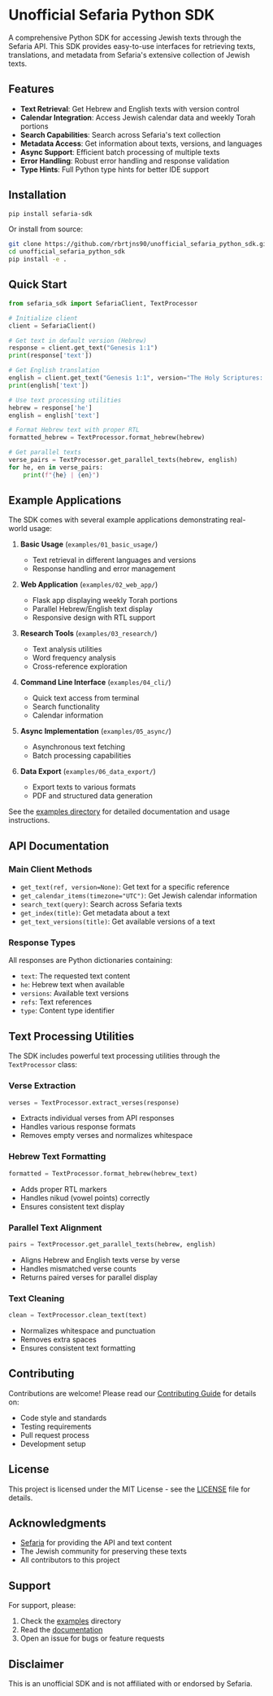 # Unofficial Sefaria Python SDK

A comprehensive Python SDK for accessing Jewish texts through the Sefaria API. This SDK provides easy-to-use interfaces for retrieving texts, translations, and metadata from Sefaria's extensive collection of Jewish texts.

## Features

- **Text Retrieval**: Get Hebrew and English texts with version control
- **Calendar Integration**: Access Jewish calendar data and weekly Torah portions
- **Search Capabilities**: Search across Sefaria's text collection
- **Metadata Access**: Get information about texts, versions, and languages
- **Async Support**: Efficient batch processing of multiple texts
- **Error Handling**: Robust error handling and response validation
- **Type Hints**: Full Python type hints for better IDE support

## Installation

```bash
pip install sefaria-sdk
```

Or install from source:
```bash
git clone https://github.com/rbrtjns90/unofficial_sefaria_python_sdk.git
cd unofficial_sefaria_python_sdk
pip install -e .
```

## Quick Start

```python
from sefaria_sdk import SefariaClient, TextProcessor

# Initialize client
client = SefariaClient()

# Get text in default version (Hebrew)
response = client.get_text("Genesis 1:1")
print(response['text'])

# Get English translation
english = client.get_text("Genesis 1:1", version="The Holy Scriptures: A New Translation (JPS 1917)")
print(english['text'])

# Use text processing utilities
hebrew = response['he']
english = english['text']

# Format Hebrew text with proper RTL
formatted_hebrew = TextProcessor.format_hebrew(hebrew)

# Get parallel texts
verse_pairs = TextProcessor.get_parallel_texts(hebrew, english)
for he, en in verse_pairs:
    print(f"{he} | {en}")
```

## Example Applications

The SDK comes with several example applications demonstrating real-world usage:

1. **Basic Usage** (`examples/01_basic_usage/`)
   - Text retrieval in different languages and versions
   - Response handling and error management

2. **Web Application** (`examples/02_web_app/`)
   - Flask app displaying weekly Torah portions
   - Parallel Hebrew/English text display
   - Responsive design with RTL support

3. **Research Tools** (`examples/03_research/`)
   - Text analysis utilities
   - Word frequency analysis
   - Cross-reference exploration

4. **Command Line Interface** (`examples/04_cli/`)
   - Quick text access from terminal
   - Search functionality
   - Calendar information

5. **Async Implementation** (`examples/05_async/`)
   - Asynchronous text fetching
   - Batch processing capabilities

6. **Data Export** (`examples/06_data_export/`)
   - Export texts to various formats
   - PDF and structured data generation

See the [examples directory](examples/) for detailed documentation and usage instructions.

## API Documentation

### Main Client Methods

- `get_text(ref, version=None)`: Get text for a specific reference
- `get_calendar_items(timezone="UTC")`: Get Jewish calendar information
- `search_text(query)`: Search across Sefaria texts
- `get_index(title)`: Get metadata about a text
- `get_text_versions(title)`: Get available versions of a text

### Response Types

All responses are Python dictionaries containing:
- `text`: The requested text content
- `he`: Hebrew text when available
- `versions`: Available text versions
- `refs`: Text references
- `type`: Content type identifier

## Text Processing Utilities

The SDK includes powerful text processing utilities through the `TextProcessor` class:

### Verse Extraction
```python
verses = TextProcessor.extract_verses(response)
```
- Extracts individual verses from API responses
- Handles various response formats
- Removes empty verses and normalizes whitespace

### Hebrew Text Formatting
```python
formatted = TextProcessor.format_hebrew(hebrew_text)
```
- Adds proper RTL markers
- Handles nikud (vowel points) correctly
- Ensures consistent text display

### Parallel Text Alignment
```python
pairs = TextProcessor.get_parallel_texts(hebrew, english)
```
- Aligns Hebrew and English texts verse by verse
- Handles mismatched verse counts
- Returns paired verses for parallel display

### Text Cleaning
```python
clean = TextProcessor.clean_text(text)
```
- Normalizes whitespace and punctuation
- Removes extra spaces
- Ensures consistent text formatting

## Contributing

Contributions are welcome! Please read our [Contributing Guide](CONTRIBUTING.md) for details on:
- Code style and standards
- Testing requirements
- Pull request process
- Development setup

## License

This project is licensed under the MIT License - see the [LICENSE](LICENSE) file for details.

## Acknowledgments

- [Sefaria](https://www.sefaria.org) for providing the API and text content
- The Jewish community for preserving these texts
- All contributors to this project

## Support

For support, please:
1. Check the [examples](examples/) directory
2. Read the [documentation](docs/)
3. Open an issue for bugs or feature requests

## Disclaimer

This is an unofficial SDK and is not affiliated with or endorsed by Sefaria.
